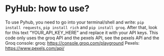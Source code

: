 # PyHub: how to use?
To use Pyhub, you need to go into your terminal/shell and write: ```pip install requests```, ```pip install rich``` and ```pip install groq```. 
After that, look for this text “YOUR_API_KEY_HERE” and replace it with your API keys. This code only uses the groq API and the pexels API, see the pexels API and the Groq console: 
groq: https://console.groq.com/playground 
Pexels: https://www.pexels.com/api/

